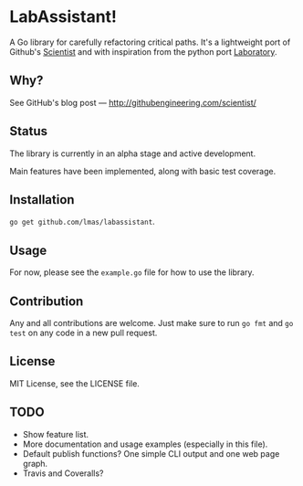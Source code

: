 LabAssistant!
================================================================================

A Go library for carefully refactoring critical paths.
It's a lightweight port of Github's [Scientist](https://github.com/github/scientist)
and with inspiration from the python port [Laboratory](https://github.com/joealcorn/laboratory).

Why?
--------------------------------------------------------------------------------

See GitHub's blog post — http://githubengineering.com/scientist/

Status
--------------------------------------------------------------------------------

The library is currently in an alpha stage and active development.

Main features have been implemented, along with basic test coverage.

Installation
--------------------------------------------------------------------------------

`go get github.com/lmas/labassistant`.

Usage
--------------------------------------------------------------------------------

For now, please see the `example.go` file for how to use the library.

Contribution
--------------------------------------------------------------------------------

Any and all contributions are welcome. Just make sure to run `go fmt` and
`go test` on any code in a new pull request.

License
--------------------------------------------------------------------------------

MIT License, see the LICENSE file.

TODO
--------------------------------------------------------------------------------

- Show feature list.
- More documentation and usage examples (especially in this file).
- Default publish functions? One simple CLI output and one web page graph.
- Travis and Coveralls?
